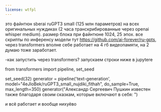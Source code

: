 ```yaml
---
license: wtfpl
---
```

это файнтюн sberai ruGPT3 small (125 млн параметров) на всех оригинальных нуждиках (2 часа транскрибированные через openai whisper medium). размер блока при файнтюне 1024, 25 эпох. все скрипты по инференсу модели тут https://github.com/ai-forever/ru-gpts, через transformers вполне себе работает на 4 гб видеопамяти, на 2 думаю тоже заработает.

-как запустить через transformers?
запускаем строки ниже в jupyterе

from transformers import pipeline, set_seed

set_seed(32)
generator = pipeline('text-generation', model="4eJIoBek/ruGPT3_small_nujdiki_fithah", do_sample=True, max_length=350)
generator("Александр Сергеевич Пушкин известен также благодаря своим сказкам, которые включают в себя: ")

и всё работает и вообще нихуёво